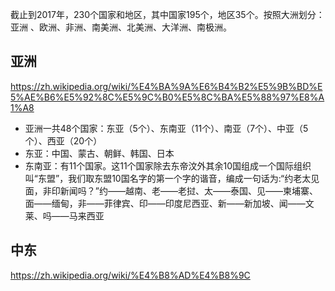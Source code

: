 截止到2017年，230个国家和地区，其中国家195个，地区35个。按照大洲划分：亚洲 、欧洲、非洲、南美洲、北美洲、大洋洲、南极洲。  


## 亚洲
https://zh.wikipedia.org/wiki/%E4%BA%9A%E6%B4%B2%E5%9B%BD%E5%AE%B6%E5%92%8C%E5%9C%B0%E5%8C%BA%E5%88%97%E8%A1%A8
* 亚洲一共48个国家：东亚（5个）、东南亚（11个）、南亚（7个）、中亚（5个）、西亚（20个）
* 东亚：中国、蒙古、朝鲜、韩国、日本
* 东南亚：有11个国家。这11个国家除去东帝汶外其余10国组成一个国际组织叫“东盟”，我们取东盟10国名字的第一个字的谐音，编成一句话为:“约老太见面，非印新闻吗？”约——越南、老——老挝、太——泰国、见——柬埔寨、面——缅甸，非——菲律宾、印——印度尼西亚、新——新加坡、闻——文莱、吗——马来西亚

## 中东
https://zh.wikipedia.org/wiki/%E4%B8%AD%E4%B8%9C
